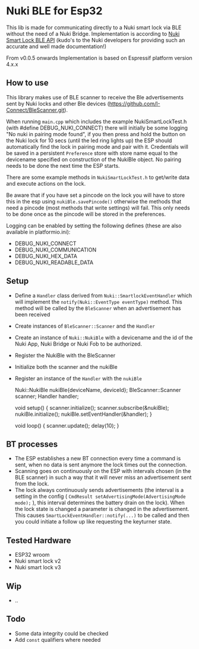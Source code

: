 # Nuki BLE for Esp32
This lib is made for communicating directly to a Nuki smart lock via BLE without the need of a Nuki Bridge.
Implementation is according to [Nuki Smart Lock BLE API](https://developer.nuki.io/page/nuki-smart-lock-api-2/2/) 
(kudo's to the Nuki developers for providing such an accurate and well made documentation!)

From v0.0.5 onwards Implementation is based on Espressif platform version 4.x.x

## How to use
This library makes use of BLE scanner to receive the Ble advertisements sent by Nuki locks and other Ble devices (https://github.com/I-Connect/BleScanner.git).

When running `main.cpp` which includes the example NukiSmartLockTest.h (with #define DEBUG_NUKI_CONNECT) there will initially be some logging "No nuki in pairing mode found", if you then press and hold the button on the Nuki lock for 10 secs (until the led ring lights up) the ESP should automatically find the lock in pairing mode and pair with it.
Credentials will be saved in a persistent `Preference` store with store name equal to the devicename specified on construction of the NukiBle object. No pairing needs to be done the next time the ESP starts.

There are some example methods in `NukiSmartLockTest.h` to get/write data and execute actions on the lock.

Be aware that if you have set a pincode on the lock you will have to store this in the esp using `nukiBle.savePincode()` otherwise the methods that need a pincode (most methods that write settings) will fail.
This only needs to be done once as the pincode will be stored in the preferences.

Logging can be enabled by setting the following defines (these are also available in platformio.ini):
- DEBUG_NUKI_CONNECT
- DEBUG_NUKI_COMMUNICATION
- DEBUG_NUKI_HEX_DATA
- DEBUG_NUKI_READABLE_DATA

## Setup
- Define a `Handler` class derived from `Nuki::SmartlockEventHandler` which will implement the `notify(Nuki::EventType eventType)` method. This method will be called by the `BleScanner` when an advertisement has been received
- Create instances of `BleScanner::Scanner` and the `Handler`
- Create an instance of `Nuki::NukiBle` with a devicename and the id of the Nuki App, Nuki Bridge or Nuki Fob to be authorized.
- Register the NukiBle with the BleScanner
- Initialize both the scanner and the nukiBle
- Register an instance of the `Handler` with the `nukiBle`

    Nuki::NukiBle nukiBle{deviceName, deviceId};
    BleScanner::Scanner scanner;
    Handler handler;

    void setup() {
      scanner.initialize();
      scanner.subscribe(&nukiBle);
      nukiBle.initialize();
      nukiBle.setEventHandler(&handler);
    }

    void loop() {
      scanner.update();
      delay(10);
    }


## BT processes
- The ESP establishes a new BT connection every time a command is sent, when no data is sent anymore the lock times out the connection.
- Scanning goes on continuously on the ESP with intervals chosen (in the BLE scanner) in such a way that it will never miss an advertisement sent from the lock.
- The lock always continuously sends advertisements (the interval is a setting in the config ( `CmdResult setAdvertisingMode(AdvertisingMode mode);` ), this interval determines the battery drain on the lock). When the lock state is changed a parameter is changed in the advertisement. This causes `SmartLockEventHandler::notify(...)` to be called and then you could initiate a follow up like requesting the keyturner state.

## Tested Hardware
- ESP32 wroom
- Nuki smart lock v2
- Nuki smart lock v3

## Wip
- ..

## Todo
- Some data integrity could be checked
- Add `const` qualifiers where needed
